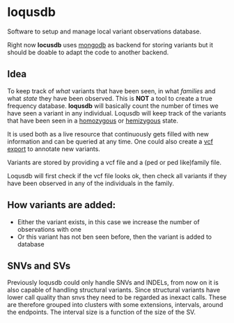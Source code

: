 # loqusdb

Software to setup and manage local variant observations database.

Right now **locusdb** uses [mongodb][mongodb] as backend for 
storing variants but it should be doable to adapt the code to another backend.

## Idea ##

To keep track of *what* variants that have been seen, in what *families* and what *state* they
 have been observed. This is **NOT** a tool to create a true frequency database.
**loqusdb** will basically count the number of times we have seen a variant in any individual.
Loqusdb will keep track of the variants that have been seen in a [homozygous][homozygote] 
or [hemizygous][hemizygote] state.

It is used both as a live resource that continuously gets filled with new information and can 
be queried at any time. One could also create a [vcf export][export] to annotate new variants.

Variants are stored by providing a vcf file and a (ped or ped like)family file.

Loqusdb will first check if the vcf file looks ok, then check all variants if they have been 
observed in any of the individuals in the family.

## How variants are added:

- Either the variant exists, in this case we increase the number of observations with one
- Or this variant has not ben seen before, then the variant is added to database

## SNVs and SVs

Previously loqusdb could only handle SNVs and INDELs, from now on it is also capable of handling 
structural variants. Since structural variants have lower call quality than snvs they need to be 
regarded as inexact calls. These are therefore grouped into clusters with some extensions, 
intervals, around the endpoints. The interval size is a function of the size of the SV.


[mongodb]: https://www.mongodb.org
[homozygote]: https://en.wikipedia.org/wiki/Zygosity#Homozygous
[hemizygote]: https://en.wikipedia.org/wiki/Zygosity#Hemizygous
[export]: user-guide/exporting.md